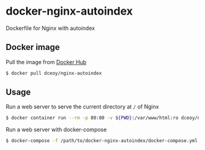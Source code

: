docker-nginx-autoindex
======================

Dockerfile for Nginx with autoindex

Docker image
------------

Pull the image from [Docker Hub](https://hub.docker.com/r/dceoy/nginx-autoindex/)

```sh
$ docker pull dceoy/nginx-autoindex
```

Usage
-----

Run a web server to serve the current directory at `/` of Nginx

```sh
$ docker container run --rm -p 80:80 -v ${PWD}:/var/www/html:ro dceoy/nginx-autoindex
```

Run a web server with docker-compose

```sh
$ docker-compose -f /path/to/docker-nginx-autoindex/docker-compose.yml up
```
